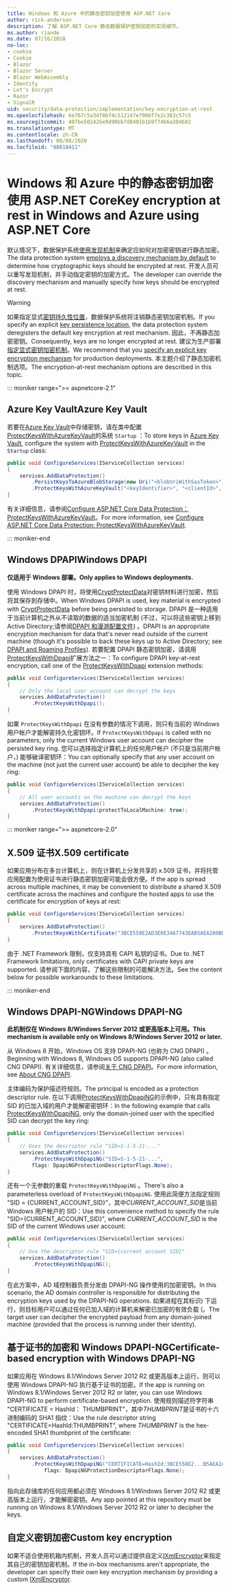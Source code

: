 ```yaml
---
title: Windows 和 Azure 中的静态密钥加密使用 ASP.NET Core
author: rick-anderson
description: 了解 ASP.NET Core 静态数据保护密钥加密的实现细节。
ms.author: riande
ms.date: 07/16/2018
no-loc:
- cookie
- Cookie
- Blazor
- Blazor Server
- Blazor WebAssembly
- Identity
- Let's Encrypt
- Razor
- SignalR
uid: security/data-protection/implementation/key-encryption-at-rest
ms.openlocfilehash: 6e767c5a34f8bf4c512147e7966f7e2c363c57c5
ms.sourcegitcommit: 497be502426e9d90bb7d0401b1b9f74b6a384682
ms.translationtype: MT
ms.contentlocale: zh-CN
ms.lasthandoff: 08/08/2020
ms.locfileid: "88018411"
---
```

# <a name="key-encryption-at-rest-in-windows-and-azure-using-aspnet-core"></a><span data-ttu-id="be983-103">Windows 和 Azure 中的静态密钥加密使用 ASP.NET Core</span><span class="sxs-lookup"><span data-stu-id="be983-103">Key encryption at rest in Windows and Azure using ASP.NET Core</span></span>

<span data-ttu-id="be983-104">默认情况下，数据保护系统[使用发现机制](xref:security/data-protection/configuration/default-settings)来确定应如何对加密密钥进行静态加密。</span><span class="sxs-lookup"><span data-stu-id="be983-104">The data protection system [employs a discovery mechanism by default](xref:security/data-protection/configuration/default-settings) to determine how cryptographic keys should be encrypted at rest.</span></span> <span data-ttu-id="be983-105">开发人员可以重写发现机制，并手动指定密钥的加密方式。</span><span class="sxs-lookup"><span data-stu-id="be983-105">The developer can override the discovery mechanism and manually specify how keys should be encrypted at rest.</span></span>

> [!WARNING]
> <span data-ttu-id="be983-106">如果指定显式[密钥持久性位置](xref:security/data-protection/implementation/key-storage-providers)，数据保护系统将注销静态密钥加密机制。</span><span class="sxs-lookup"><span data-stu-id="be983-106">If you specify an explicit [key persistence location](xref:security/data-protection/implementation/key-storage-providers), the data protection system deregisters the default key encryption at rest mechanism.</span></span> <span data-ttu-id="be983-107">因此，不再静态加密密钥。</span><span class="sxs-lookup"><span data-stu-id="be983-107">Consequently, keys are no longer encrypted at rest.</span></span> <span data-ttu-id="be983-108">建议为生产部署[指定显式密钥加密机制](xref:security/data-protection/implementation/key-encryption-at-rest)。</span><span class="sxs-lookup"><span data-stu-id="be983-108">We recommend that you [specify an explicit key encryption mechanism](xref:security/data-protection/implementation/key-encryption-at-rest) for production deployments.</span></span> <span data-ttu-id="be983-109">本主题介绍了静态加密机制选项。</span><span class="sxs-lookup"><span data-stu-id="be983-109">The encryption-at-rest mechanism options are described in this topic.</span></span>

::: moniker range=">= aspnetcore-2.1"

## <a name="azure-key-vault"></a><span data-ttu-id="be983-110">Azure Key Vault</span><span class="sxs-lookup"><span data-stu-id="be983-110">Azure Key Vault</span></span>

<span data-ttu-id="be983-111">若要在[Azure Key Vault](https://azure.microsoft.com/services/key-vault/)中存储密钥，请在类中配置[ProtectKeysWithAzureKeyVault](/dotnet/api/microsoft.aspnetcore.dataprotection.azuredataprotectionbuilderextensions.protectkeyswithazurekeyvault)的系统 `Startup` ：</span><span class="sxs-lookup"><span data-stu-id="be983-111">To store keys in [Azure Key Vault](https://azure.microsoft.com/services/key-vault/), configure the system with [ProtectKeysWithAzureKeyVault](/dotnet/api/microsoft.aspnetcore.dataprotection.azuredataprotectionbuilderextensions.protectkeyswithazurekeyvault) in the `Startup` class:</span></span>

```csharp
public void ConfigureServices(IServiceCollection services)
{
    services.AddDataProtection()
        .PersistKeysToAzureBlobStorage(new Uri("<blobUriWithSasToken>"))
        .ProtectKeysWithAzureKeyVault("<keyIdentifier>", "<clientId>", "<clientSecret>");
}
```

<span data-ttu-id="be983-112">有关详细信息，请参阅[Configure ASP.NET Core Data Protection： ProtectKeysWithAzureKeyVault](xref:security/data-protection/configuration/overview#protectkeyswithazurekeyvault)。</span><span class="sxs-lookup"><span data-stu-id="be983-112">For more information, see [Configure ASP.NET Core Data Protection: ProtectKeysWithAzureKeyVault](xref:security/data-protection/configuration/overview#protectkeyswithazurekeyvault).</span></span>

::: moniker-end

## <a name="windows-dpapi"></a><span data-ttu-id="be983-113">Windows DPAPI</span><span class="sxs-lookup"><span data-stu-id="be983-113">Windows DPAPI</span></span>

<span data-ttu-id="be983-114">**仅适用于 Windows 部署。**</span><span class="sxs-lookup"><span data-stu-id="be983-114">**Only applies to Windows deployments.**</span></span>

<span data-ttu-id="be983-115">使用 Windows DPAPI 时，将使用[CryptProtectData](/windows/desktop/api/dpapi/nf-dpapi-cryptprotectdata)对密钥材料进行加密，然后将其保存到存储中。</span><span class="sxs-lookup"><span data-stu-id="be983-115">When Windows DPAPI is used, key material is encrypted with [CryptProtectData](/windows/desktop/api/dpapi/nf-dpapi-cryptprotectdata) before being persisted to storage.</span></span> <span data-ttu-id="be983-116">DPAPI 是一种适用于当前计算机之外从不读取的数据的适当加密机制 (不过，可以将这些密钥上移到 Active Directory;请参阅[DPAPI 和漫游配置文件](https://support.microsoft.com/kb/309408/#6)) 。</span><span class="sxs-lookup"><span data-stu-id="be983-116">DPAPI is an appropriate encryption mechanism for data that's never read outside of the current machine (though it's possible to back these keys up to Active Directory; see [DPAPI and Roaming Profiles](https://support.microsoft.com/kb/309408/#6)).</span></span> <span data-ttu-id="be983-117">若要配置 DPAPI 静态密钥加密，请调用[ProtectKeysWithDpapi](/dotnet/api/microsoft.aspnetcore.dataprotection.dataprotectionbuilderextensions.protectkeyswithdpapi)扩展方法之一：</span><span class="sxs-lookup"><span data-stu-id="be983-117">To configure DPAPI key-at-rest encryption, call one of the [ProtectKeysWithDpapi](/dotnet/api/microsoft.aspnetcore.dataprotection.dataprotectionbuilderextensions.protectkeyswithdpapi) extension methods:</span></span>

```csharp
public void ConfigureServices(IServiceCollection services)
{
    // Only the local user account can decrypt the keys
    services.AddDataProtection()
        .ProtectKeysWithDpapi();
}
```

<span data-ttu-id="be983-118">如果 `ProtectKeysWithDpapi` 在没有参数的情况下调用，则只有当前的 Windows 用户帐户才能解密持久化密钥环。</span><span class="sxs-lookup"><span data-stu-id="be983-118">If `ProtectKeysWithDpapi` is called with no parameters, only the current Windows user account can decipher the persisted key ring.</span></span> <span data-ttu-id="be983-119">您可以选择指定计算机上的任何用户帐户 (不只是当前用户帐户，) 能够破译密钥环：</span><span class="sxs-lookup"><span data-stu-id="be983-119">You can optionally specify that any user account on the machine (not just the current user account) be able to decipher the key ring:</span></span>

```csharp
public void ConfigureServices(IServiceCollection services)
{
    // All user accounts on the machine can decrypt the keys
    services.AddDataProtection()
        .ProtectKeysWithDpapi(protectToLocalMachine: true);
}
```

::: moniker range=">= aspnetcore-2.0"

## <a name="x509-certificate"></a><span data-ttu-id="be983-120">X.509 证书</span><span class="sxs-lookup"><span data-stu-id="be983-120">X.509 certificate</span></span>

<span data-ttu-id="be983-121">如果应用分布在多台计算机上，则在计算机上分发共享的 x.509 证书，并将托管应用配置为使用证书进行静态密钥加密可能会很方便。</span><span class="sxs-lookup"><span data-stu-id="be983-121">If the app is spread across multiple machines, it may be convenient to distribute a shared X.509 certificate across the machines and configure the hosted apps to use the certificate for encryption of keys at rest:</span></span>

```csharp
public void ConfigureServices(IServiceCollection services)
{
    services.AddDataProtection()
        .ProtectKeysWithCertificate("3BCE558E2AD3E0E34A7743EAB5AEA2A9BD2575A0");
}
```

<span data-ttu-id="be983-122">由于 .NET Framework 限制，仅支持具有 CAPI 私钥的证书。</span><span class="sxs-lookup"><span data-stu-id="be983-122">Due to .NET Framework limitations, only certificates with CAPI private keys are supported.</span></span> <span data-ttu-id="be983-123">请参阅下面的内容，了解这些限制的可能解决方法。</span><span class="sxs-lookup"><span data-stu-id="be983-123">See the content below for possible workarounds to these limitations.</span></span>

::: moniker-end

## <a name="windows-dpapi-ng"></a><span data-ttu-id="be983-124">Windows DPAPI-NG</span><span class="sxs-lookup"><span data-stu-id="be983-124">Windows DPAPI-NG</span></span>

<span data-ttu-id="be983-125">**此机制仅在 Windows 8/Windows Server 2012 或更高版本上可用。**</span><span class="sxs-lookup"><span data-stu-id="be983-125">**This mechanism is available only on Windows 8/Windows Server 2012 or later.**</span></span>

<span data-ttu-id="be983-126">从 Windows 8 开始，Windows OS 支持 DPAPI-NG (也称为 CNG DPAPI) 。</span><span class="sxs-lookup"><span data-stu-id="be983-126">Beginning with Windows 8, Windows OS supports DPAPI-NG (also called CNG DPAPI).</span></span> <span data-ttu-id="be983-127">有关详细信息，请参阅[关于 CNG DPAPI](/windows/desktop/SecCNG/cng-dpapi)。</span><span class="sxs-lookup"><span data-stu-id="be983-127">For more information, see [About CNG DPAPI](/windows/desktop/SecCNG/cng-dpapi).</span></span>

<span data-ttu-id="be983-128">主体编码为保护描述符规则。</span><span class="sxs-lookup"><span data-stu-id="be983-128">The principal is encoded as a protection descriptor rule.</span></span> <span data-ttu-id="be983-129">在以下调用[ProtectKeysWithDpapiNG](/dotnet/api/microsoft.aspnetcore.dataprotection.dataprotectionbuilderextensions.protectkeyswithdpaping)的示例中，只有具有指定 SID 的已加入域的用户才能解密密钥环：</span><span class="sxs-lookup"><span data-stu-id="be983-129">In the following example that calls [ProtectKeysWithDpapiNG](/dotnet/api/microsoft.aspnetcore.dataprotection.dataprotectionbuilderextensions.protectkeyswithdpaping), only the domain-joined user with the specified SID can decrypt the key ring:</span></span>

```csharp
public void ConfigureServices(IServiceCollection services)
{
    // Uses the descriptor rule "SID=S-1-5-21-..."
    services.AddDataProtection()
        .ProtectKeysWithDpapiNG("SID=S-1-5-21-...",
        flags: DpapiNGProtectionDescriptorFlags.None);
}
```

<span data-ttu-id="be983-130">还有一个无参数的重载 `ProtectKeysWithDpapiNG` 。</span><span class="sxs-lookup"><span data-stu-id="be983-130">There's also a parameterless overload of `ProtectKeysWithDpapiNG`.</span></span> <span data-ttu-id="be983-131">使用此简便方法指定规则 "SID = {CURRENT_ACCOUNT_SID}"，其中*CURRENT_ACCOUNT_SID*是当前 Windows 用户帐户的 SID：</span><span class="sxs-lookup"><span data-stu-id="be983-131">Use this convenience method to specify the rule "SID={CURRENT_ACCOUNT_SID}", where *CURRENT_ACCOUNT_SID* is the SID of the current Windows user account:</span></span>

```csharp
public void ConfigureServices(IServiceCollection services)
{
    // Use the descriptor rule "SID={current account SID}"
    services.AddDataProtection()
        .ProtectKeysWithDpapiNG();
}
```

<span data-ttu-id="be983-132">在此方案中，AD 域控制器负责分发由 DPAPI-NG 操作使用的加密密钥。</span><span class="sxs-lookup"><span data-stu-id="be983-132">In this scenario, the AD domain controller is responsible for distributing the encryption keys used by the DPAPI-NG operations.</span></span> <span data-ttu-id="be983-133">如果进程在其标识) 下运行，则目标用户可以通过任何已加入域的计算机来解密已加密的有效负载 (。</span><span class="sxs-lookup"><span data-stu-id="be983-133">The target user can decipher the encrypted payload from any domain-joined machine (provided that the process is running under their identity).</span></span>

## <a name="certificate-based-encryption-with-windows-dpapi-ng"></a><span data-ttu-id="be983-134">基于证书的加密和 Windows DPAPI-NG</span><span class="sxs-lookup"><span data-stu-id="be983-134">Certificate-based encryption with Windows DPAPI-NG</span></span>

<span data-ttu-id="be983-135">如果应用在 Windows 8.1/Windows Server 2012 R2 或更高版本上运行，则可以使用 Windows DPAPI-NG 执行基于证书的加密。</span><span class="sxs-lookup"><span data-stu-id="be983-135">If the app is running on Windows 8.1/Windows Server 2012 R2 or later, you can use Windows DPAPI-NG to perform certificate-based encryption.</span></span> <span data-ttu-id="be983-136">使用规则描述符字符串 "CERTIFICATE = HashId： THUMBPRINT"，其中*THUMBPRINT*是证书的十六进制编码的 SHA1 指纹：</span><span class="sxs-lookup"><span data-stu-id="be983-136">Use the rule descriptor string "CERTIFICATE=HashId:THUMBPRINT", where *THUMBPRINT* is the hex-encoded SHA1 thumbprint of the certificate:</span></span>

```csharp
public void ConfigureServices(IServiceCollection services)
{
    services.AddDataProtection()
        .ProtectKeysWithDpapiNG("CERTIFICATE=HashId:3BCE558E2...B5AEA2A9BD2575A0",
            flags: DpapiNGProtectionDescriptorFlags.None);
}
```

<span data-ttu-id="be983-137">指向此存储库的任何应用都必须在 Windows 8.1/Windows Server 2012 R2 或更高版本上运行，才能解密密钥。</span><span class="sxs-lookup"><span data-stu-id="be983-137">Any app pointed at this repository must be running on Windows 8.1/Windows Server 2012 R2 or later to decipher the keys.</span></span>

## <a name="custom-key-encryption"></a><span data-ttu-id="be983-138">自定义密钥加密</span><span class="sxs-lookup"><span data-stu-id="be983-138">Custom key encryption</span></span>

<span data-ttu-id="be983-139">如果不适合使用机箱内机制，开发人员可以通过提供自定义[IXmlEncryptor](/dotnet/api/microsoft.aspnetcore.dataprotection.xmlencryption.ixmlencryptor)来指定其自己的密钥加密机制。</span><span class="sxs-lookup"><span data-stu-id="be983-139">If the in-box mechanisms aren't appropriate, the developer can specify their own key encryption mechanism by providing a custom [IXmlEncryptor](/dotnet/api/microsoft.aspnetcore.dataprotection.xmlencryption.ixmlencryptor).</span></span>

